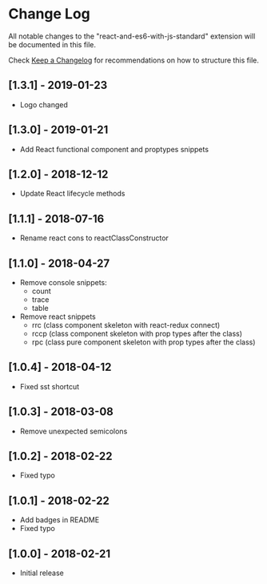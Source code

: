 # Change Log
All notable changes to the "react-and-es6-with-js-standard" extension will be documented in this file.

Check [Keep a Changelog](http://keepachangelog.com/) for recommendations on how to structure this file.

## [1.3.1] - 2019-01-23
- Logo changed

## [1.3.0] - 2019-01-21
- Add React functional component and proptypes snippets

## [1.2.0] - 2018-12-12
- Update React lifecycle methods

## [1.1.1] - 2018-07-16
- Rename react cons to reactClassConstructor

## [1.1.0] - 2018-04-27
- Remove console snippets:
  - count
  - trace
  - table
- Remove react snippets
  - rrc (class component skeleton with react-redux connect)
  - rccp (class component skeleton with prop types after the class)
  - rpc (class pure component skeleton with prop types after the class)

## [1.0.4] - 2018-04-12
- Fixed sst shortcut

## [1.0.3] - 2018-03-08
- Remove unexpected semicolons

## [1.0.2] - 2018-02-22
- Fixed typo

## [1.0.1] - 2018-02-22
- Add badges in README
- Fixed typo

## [1.0.0] - 2018-02-21
- Initial release
